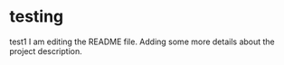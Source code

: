 # testing
test1
I am editing the README file. Adding some more details about the project description.

